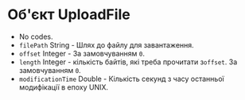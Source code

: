 # Об'єкт UploadFile

* No codes.
* `filePath` String - Шлях до файлу для завантаження.
* `offset` Integer - За замовчуванням `0`.
* `length` Integer - кількість байтів, які треба прочитати з`offset`. За замовчуванням `0`.
* `modificationTime` Double - Кількість секунд з часу останньої модифікації в епоху UNIX.
